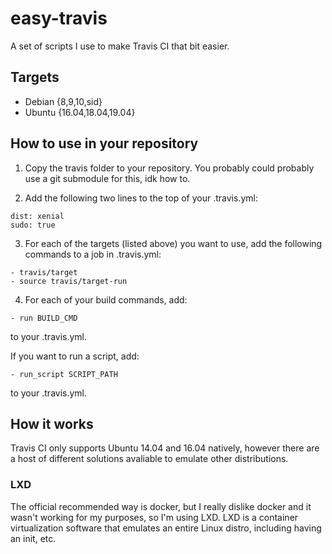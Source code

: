 # easy-travis

A set of scripts I use to make Travis CI that bit easier.

## Targets

- Debian {8,9,10,sid}
- Ubuntu {16.04,18.04,19.04}

## How to use in your repository

1. Copy the travis folder to your repository. You probably could probably use a git submodule for this, idk how to.

2. Add the following two lines to the top of your .travis.yml:

```
dist: xenial
sudo: true
```

3. For each of the targets (listed above) you want to use, add the following commands to a job in .travis.yml:

```
- travis/target
- source travis/target-run
```

4. For each of your build commands, add:

```
- run BUILD_CMD
```

to your .travis.yml.

If you want to run a script, add:

```
- run_script SCRIPT_PATH
```

to your .travis.yml.

## How it works

Travis CI only supports Ubuntu 14.04 and 16.04 natively, however there are a 
host of different solutions avaliable to emulate other distributions. 

### LXD

The official recommended way is docker, but I really dislike docker and it 
wasn't working for my purposes, so I'm using LXD. LXD is a container 
virtualization software that emulates an entire Linux distro, including having
an init, etc.
